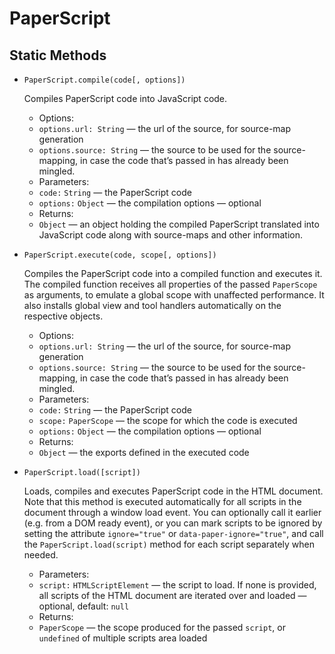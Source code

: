 # PaperScript

## Static Methods

*   `PaperScript.compile(code[, options])`

    Compiles PaperScript code into JavaScript code.

    * Options:
    * `options.url: String` — the url of the source, for source-map generation
    * `options.source: String` — the source to be used for the source- mapping, in case the code that’s passed in has already been mingled.
    * Parameters:
    * `code:` `String` — the PaperScript code
    * `options:` `Object` — the compilation options — optional
    * Returns:
    * `Object` — an object holding the compiled PaperScript translated into JavaScript code along with source-maps and other information.
*   `PaperScript.execute(code, scope[, options])`

    Compiles the PaperScript code into a compiled function and executes it. The compiled function receives all properties of the passed `PaperScope` as arguments, to emulate a global scope with unaffected performance. It also installs global view and tool handlers automatically on the respective objects.

    * Options:
    * `options.url: String` — the url of the source, for source-map generation
    * `options.source: String` — the source to be used for the source- mapping, in case the code that’s passed in has already been mingled.
    * Parameters:
    * `code:` `String` — the PaperScript code
    * `scope:` `PaperScope` — the scope for which the code is executed
    * `options:` `Object` — the compilation options — optional
    * Returns:
    * `Object` — the exports defined in the executed code
*   `PaperScript.load([script])`

    Loads, compiles and executes PaperScript code in the HTML document. Note that this method is executed automatically for all scripts in the document through a window load event. You can optionally call it earlier (e.g. from a DOM ready event), or you can mark scripts to be ignored by setting the attribute `ignore="true"` or `data-paper-ignore="true"`, and call the `PaperScript.load(script)` method for each script separately when needed.

    * Parameters:
    * `script:` `HTMLScriptElement` — the script to load. If none is provided, all scripts of the HTML document are iterated over and loaded — optional, default: `null`
    * Returns:
    * `PaperScope` — the scope produced for the passed `script`, or `undefined` of multiple scripts area loaded
